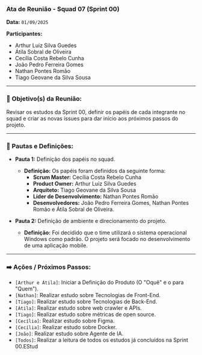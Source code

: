 ### **Ata de Reunião - Squad 07 (Sprint 00)**

**Data:** `01/09/2025`

**Participantes:**
- Arthur Luiz Silva Guedes
- Átila Sobral de Oliveira
- Cecília Costa Rebelo Cunha
- João Pedro Ferreira Gomes
- Nathan Pontes Romão
- Tiago Geovane da Silva Sousa

---

### 🎯 Objetivo(s) da Reunião:
Revisar os estudos da Sprint 00, definir os papéis de cada integrante no squad e criar as novas issues para dar início aos próximos passos do projeto.

---

### 📝 Pautas e Definições:

* **Pauta 1:** Definição dos papéis no squad.
    * **Definição:** Os papéis foram definidos da seguinte forma:
        - **Scrum Master:** Cecília Costa Rebelo Cunha
        - **Product Owner:** Arthur Luiz Silva Guedes
        - **Arquiteto:** Tiago Geovane da Silva Sousa
        - **Líder de Desenvolvimento:** Nathan Pontes Romão
        - **Desenvolvedores:** João Pedro Ferreira Gomes, Nathan Pontes Romão e Átila Sobral de Oliveira.

* **Pauta 2:** Definição de ambiente e direcionamento do projeto.
    * **Definição:** Foi decidido que o time utilizará o sistema operacional Windows como padrão. O projeto será focado no desenvolvimento de uma aplicação mobile.

---

### ➡️ Ações / Próximos Passos:

* `[Arthur e Átila]`: Iniciar a Definição do Produto (O "Oquê" e o para "Quem").
* `[Nathan]`: Realizar estudo sobre Tecnologias de Front-End.
* `[Tiago]`: Realizar estudo sobre Tecnologias de Back-End.
* `[Átila]`: Realizar estudo sobre web crawler e APIs.
* `[Tiago]`: Realizar estudo sobre métricas de open source.
* `[Cecília]`: Realizar estudo sobre Figma.
* `[Cecília]`: Realizar estudo sobre Docker.
* `[João]`: Realizar estudo sobre Agente de IA.
* `[Todos]`: Realizar a leitura de todos os estudos já concluídos na Sprint 00.EStud